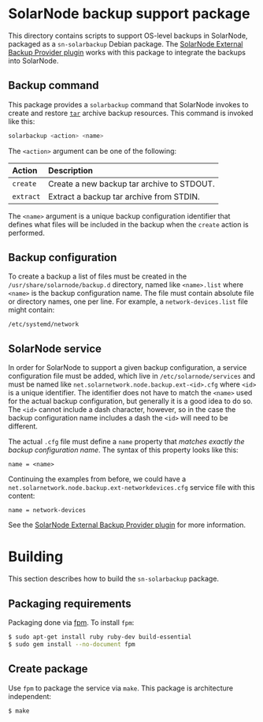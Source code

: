 # SolarNode backup support package

This directory contains scripts to support OS-level backups in SolarNode, packaged as a
`sn-solarbackup` Debian package. The [SolarNode External Backup Provider plugin][sn-plugin] works
with this package to integrate the backups into SolarNode.

## Backup command

This package provides a <code>solarbackup</code> command that SolarNode invokes to create and 
restore [`tar`][tar] archive backup resources. This command is invoked like this:

```sh
solarbackup <action> <name>
```

The `<action>` argument can be one of the following:

| Action    | Description |
|:----------|:------------|
| `create`  | Create a new backup tar archive to STDOUT. |
| `extract` | Extract a backup tar archive from STDIN. |

The `<name>` argument is a unique backup configuration identifier that defines what files will be
included in the backup when the `create` action is performed.

## Backup configuration

To create a backup a list of files must be created in the `/usr/share/solarnode/backup.d` directory,
named like `<name>.list` where `<name>` is the backup configuration name. The file must contain
absolute file or directory names, one per line. For example, a `network-devices.list` file might
contain:

```
/etc/systemd/network
```

## SolarNode service

In order for SolarNode to support a given backup configuration, a service configuration file must be
added, which live in `/etc/solarnode/services` and must be named like
`net.solarnetwork.node.backup.ext-<id>.cfg` where `<id>` is a unique identifier. The identifier does
not have to match the `<name>` used for the actual backup configuration, but generally it is a good
idea to do so. The `<id>` cannot include a dash character, however, so in the case the backup
configuration name includes a dash the `<id>` will need to be different.

The actual `.cfg` file must define a `name` property that _matches exactly the backup configuration
name_. The syntax of this property looks like this:

```
name = <name>
```

Continuing the examples from before, we could have a 
`net.solarnetwork.node.backup.ext-networkdevices.cfg` service file with this content:

```
name = network-devices
```

See the [SolarNode External Backup Provider plugin][sn-plugin] for more information.

# Building

This section describes how to build the `sn-solarbackup` package.

## Packaging requirements

Packaging done via [fpm][fpm]. To install `fpm`:

```sh
$ sudo apt-get install ruby ruby-dev build-essential
$ sudo gem install --no-document fpm
```

## Create package

Use `fpm` to package the service via `make`. This package is architecture independent:

```sh
$ make
```

[fpm]: https://github.com/jordansissel/fpm
[sn-plugin]: https://github.com/SolarNetwork/solarnetwork-node/tree/develop/net.solarnetwork.node.backup.ext
[tar]: https://www.gnu.org/software/tar/